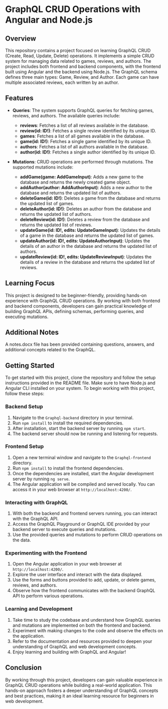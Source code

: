 # GraphQL CRUD Operations with Angular and Node.js

## Overview
This repository contains a project focused on learning GraphQL CRUD (Create, Read, Update, Delete) operations. It implements a simple CRUD system for managing data related to games, reviews, and authors. The project includes both frontend and backend components, with the frontend built using Angular and the backend using Node.js. The GraphQL schema defines three main types: Game, Review, and Author. Each game can have multiple associated reviews, each written by an author.

## Features
- **Queries**: The system supports GraphQL queries for fetching games, reviews, and authors. The available queries include:
  - **reviews**: Fetches a list of all reviews available in the database.
  - **review(id: ID!)**: Fetches a single review identified by its unique ID.
  - **games**: Fetches a list of all games available in the database.
  - **game(id: ID!)**: Fetches a single game identified by its unique ID.
  - **authors**: Fetches a list of all authors available in the database.
  - **author(id: ID!)**: Fetches a single author identified by its unique ID.

- **Mutations**: CRUD operations are performed through mutations. The supported mutations include:
  - **addGame(game: AddGameInput)**: Adds a new game to the database and returns the newly created game object.
  - **addAuthor(author: AddAuthorInput)**: Adds a new author to the database and returns the updated list of authors.
  - **deleteGame(id: ID!)**: Deletes a game from the database and returns the updated list of games.
  - **deleteAuthor(id: ID!)**: Deletes an author from the database and returns the updated list of authors.
  - **deleteReview(id: ID!)**: Deletes a review from the database and returns the updated list of reviews.
  - **updateGame(id: ID!, edits: UpdateGameInput)**: Updates the details of a game in the database and returns the updated list of games.
  - **updateAuthor(id: ID!, edits: UpdateAuthorInput)**: Updates the details of an author in the database and returns the updated list of authors.
  - **updateReview(id: ID!, edits: UpdateReviewInput)**: Updates the details of a review in the database and returns the updated list of reviews.
    
## Learning Focus
This project is designed to be beginner-friendly, providing hands-on experience with GraphQL CRUD operations. By working with both frontend and backend components, developers can gain practical knowledge of building GraphQL APIs, defining schemas, performing queries, and executing mutations.

## Additional Notes
A notes.docx file has been provided containing questions, answers, and additional concepts related to the GraphQL.

## Getting Started
To get started with this project, clone the repository and follow the setup instructions provided in the README file. Make sure to have Node.js and Angular CLI installed on your system. 
To begin working with this project, follow these steps:

### Backend Setup
1. Navigate to the `Graphql-backend` directory in your terminal.
2. Run `npm install` to install the required dependencies.
3. After installation, start the backend server by running `npm start`.
4. The backend server should now be running and listening for requests.

### Frontend Setup
1. Open a new terminal window and navigate to the `Graphql-frontend` directory.
2. Run `npm install` to install the frontend dependencies.
3. Once the dependencies are installed, start the Angular development server by running `ng serve`.
4. The Angular application will be compiled and served locally. You can access it in your web browser at `http://localhost:4200/`.

### Interacting with GraphQL
1. With both the backend and frontend servers running, you can interact with the GraphQL API.
2. Access the GraphQL Playground or GraphQL IDE provided by your backend server to execute queries and mutations.
3. Use the provided queries and mutations to perform CRUD operations on the data.

### Experimenting with the Frontend
1. Open the Angular application in your web browser at `http://localhost:4200/`.
2. Explore the user interface and interact with the data displayed.
3. Use the forms and buttons provided to add, update, or delete games, reviews, and authors.
4. Observe how the frontend communicates with the backend GraphQL API to perform various operations.

### Learning and Development
1. Take time to study the codebase and understand how GraphQL queries and mutations are implemented on both the frontend and backend.
2. Experiment with making changes to the code and observe the effects on the application.
3. Refer to the documentation and resources provided to deepen your understanding of GraphQL and web development concepts.
4. Enjoy learning and building with GraphQL and Angular!

## Conclusion
By working through this project, developers can gain valuable experience in GraphQL CRUD operations while building a real-world application. This hands-on approach fosters a deeper understanding of GraphQL concepts and best practices, making it an ideal learning resource for beginners in web development.
